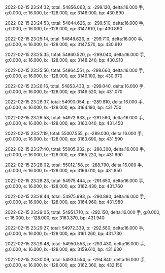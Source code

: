 2022-02-15 23:24:32, total: 54856.063, p: -299.120, delta:16.000 手, g:0.000, e: 16.000, b: -128.000, ep: 3148.000, bp: 430.890

2022-02-15 23:24:53, total: 54844.626, p: -299.510, delta:16.000 手, g:0.000, e: 16.000, b: -128.000, ep: 3147.610, bp: 430.890

2022-02-15 23:25:14, total: 54848.626, p: -299.710, delta:16.000 手, g:0.000, e: 16.000, b: -128.000, ep: 3147.570, bp: 430.910

2022-02-15 23:25:35, total: 54860.520, p: -299.040, delta:16.000 手, g:0.000, e: 16.000, b: -128.000, ep: 3148.240, bp: 430.910

2022-02-15 23:25:56, total: 54864.551, p: -298.660, delta:16.000 手, g:0.000, e: 16.000, b: -128.000, ep: 3149.100, bp: 430.970

2022-02-15 23:26:16, total: 54853.433, p: -299.040, delta:16.000 手, g:0.000, e: 16.000, b: -128.000, ep: 3149.520, bp: 431.070

2022-02-15 23:26:37, total: 54990.054, p: -289.810, delta:16.000 手, g:0.000, e: 16.000, b: -128.000, ep: 3164.190, bp: 431.750

2022-02-15 23:26:58, total: 54972.633, p: -291.560, delta:16.000 手, g:0.000, e: 16.000, b: -128.000, ep: 3160.040, bp: 431.450

2022-02-15 23:27:19, total: 55007.555, p: -289.030, delta:16.000 手, g:0.000, e: 16.000, b: -128.000, ep: 3163.690, bp: 431.590

2022-02-15 23:27:40, total: 55005.932, p: -288.300, delta:16.000 手, g:0.000, e: 16.000, b: -128.000, ep: 3165.220, bp: 431.690

2022-02-15 23:28:02, total: 55012.158, p: -288.790, delta:16.000 手, g:0.000, e: 16.000, b: -128.000, ep: 3166.010, bp: 431.850

2022-02-15 23:28:23, total: 54975.444, p: -291.650, delta:16.000 手, g:0.000, e: 16.000, b: -128.000, ep: 3162.430, bp: 431.760

2022-02-15 23:28:44, total: 54975.993, p: -290.880, delta:16.000 手, g:0.000, e: 16.000, b: -128.000, ep: 3164.960, bp: 431.980

2022-02-15 23:29:05, total: 54951.710, p: -292.150, delta:16.000 手, g:0.000, e: 16.000, b: -128.000, ep: 3163.370, bp: 431.940

2022-02-15 23:29:27, total: 54972.339, p: -292.580, delta:16.000 手, g:0.000, e: 16.000, b: -128.000, ep: 3161.260, bp: 431.730

2022-02-15 23:29:48, total: 54950.553, p: -293.430, delta:16.000 手, g:0.000, e: 16.000, b: -128.000, ep: 3159.610, bp: 431.630

2022-02-15 23:30:09, total: 54930.554, p: -294.840, delta:16.000 手, g:0.000, e: 16.000, b: -128.000, ep: 3162.360, bp: 432.150